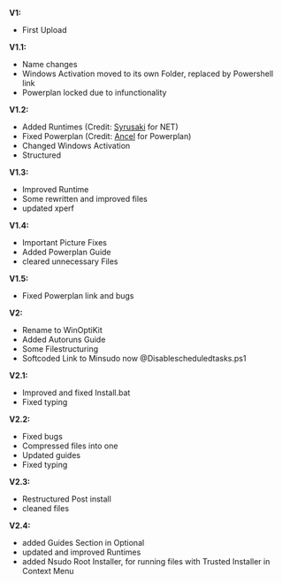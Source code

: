 **V1:** 
- First Upload

**V1.1:**
- Name changes
- Windows Activation moved to its own Folder, replaced by Powershell link
- Powerplan locked due to infunctionality

**V1.2:**
- Added Runtimes (Credit: [Syrusaki](https://github.com/Syrusaki) for NET)
- Fixed Powerplan (Credit: [Ancel](https://github.com/ancel1x) for Powerplan)
- Changed Windows Activation
- Structured

**V1.3:**
- Improved Runtime
- Some rewritten and improved files
- updated xperf

**V1.4:**
- Important Picture Fixes
- Added Powerplan Guide
- cleared unnecessary Files

**V1.5:**
- Fixed Powerplan link and bugs

**V2:**
- Rename to WinOptiKit
- Added Autoruns Guide
- Some Filestructuring
- Softcoded Link to Minsudo now @Disablescheduledtasks.ps1

**V2.1:**
- Improved and fixed Install.bat
- Fixed typing

**V2.2:**
- Fixed bugs
- Compressed files into one
- Updated guides
- Fixed typing

**V2.3:**
- Restructured Post install
- cleaned files

**V2.4:**
- added Guides Section in Optional
- updated and improved Runtimes
- added Nsudo Root Installer, for running files with Trusted Installer in Context Menu

